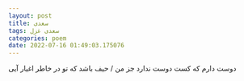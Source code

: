 ```yaml
---
layout: post
title: سعدی
tags: سعدی غزل
categories: poem
date: 2022-07-16 01:49:03.175076
---
```


دوست دارم که کست دوست ندارد جز من / حیف باشد که تو در خاطر اغیار آیی